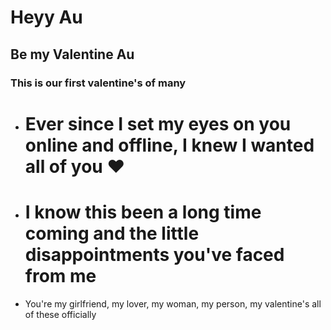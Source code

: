 # Heyy Au 

## Be my Valentine Au
### This is our first valentine's of many 

- # Ever since I set my eyes on you online and offline, I knew I wanted all of you ❤️ 
- # I know this been a long time coming and the little disappointments you've faced from me
-  You're my girlfriend, my lover, my woman, my person, my valentine's all of these officially 
